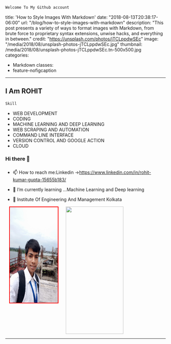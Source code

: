 ```md
Welcome To My Github account
```

title: 'How to Style Images With Markdown'
date: "2018-08-13T20:38:17-06:00"
url: "/blog/how-to-style-images-with-markdown"
description: "This post presents a variety of ways to format images with Markdown, from brute force to proprietary syntax extensions, unwise hacks, and everything in between."
credit: "https://unsplash.com/photos/jTCLppdwSEc"
image: "/media/2018/08/unsplash-photos-jTCLppdwSEc.jpg"
thumbnail: /media/2018/08/unsplash-photos-jTCLppdwSEc.tn-500x500.jpg
categories:
- Markdown
classes:
- feature-nofigcaption

---

I Am ROHIT
---
```css
Skill
```
- WEB DEVELOPMENT
- CODING
- MACHINE LEARNING AND DEEP LEARNING
- WEB SCRAPING AND AUTOMATION
- COMMAND LINE INTERFACE
- VERSION CONTROL AND GOOGLE ACTION
- CLOUD
### Hi there 👋
### 
- 📫 How to reach me:Linkedin ->https://www.linkedin.com/in/rohit-kumar-gupta-15655b183/
- 🌱 I’m currently learning ...Machine Learning and Deep learning

-  🏢 Institute Of Engineering And Management Kolkata



<div style="display:flex;width:100%;align-item:center;justify-content:space-around" >

  <img src="https://github.com/rohitdhonicsk/rohitdhonicsk/blob/master/IMG_20190727_135450.jpg" width="30%" height="300px" style="border:2px solid red;">
    <img  src="https://github-readme-stats.vercel.app/api?username=rohitdhonicsk&&show_icons=true&title_color=a1ff55&icon_color=bb2acf&text_color=ffffff&bg_color=0a192f"                width="60%" height="400px" >
  </div>
  
---
<!--   <img src="https://github.com/rohitdhonicsk/rohitdhonicsk/blob/master/IMG_20190727_135450.jpg" style="width:40%;"> -->
  
</div>

<!--
**rohitdhonicsk/rohitdhonicsk** is a ✨ _special_ ✨ repository because its `README.md` (this file) appears on your GitHub profile.

Here are some ideas to get you started:

-  🏢 Institute Of Engineering And Management Kolkata
- 🔭 I’m currently working on ...
- 🌱 I’m currently learning ...Machine Learning and Deep learning
- 👯 I’m looking to collaborate on ...
- 🤔 I’m looking for help with ...
- 💬 Ask me about ...
- 📫 How to reach me:Linkedin ->https://www.linkedin.com/in/rohit-kumar-gupta-15655b183/
- 😄 Pronouns: ...
- ⚡ Fun fact: ...
-->
 
